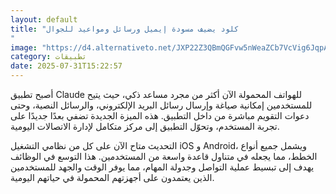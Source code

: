 ```yaml
---
layout: default
title: "كلود يضيف مسودة إيميل ورسائل ومواعيد للجوال
"
image: "https://d4.alternativeto.net/JXP22Z3QBmQGFvw5nWeaZCb7VcVig6JqpA6qw6v7Hbs/rs:fill:1520:760:0/g:ce:0:0/YWJzOi8vZGlzdC9jb250ZW50LzE3NTM5NzUzNzc1MzgucG5n.png"
category: تطبيقات
date: 2025-07-31T15:22:57
---
```


أصبح تطبيق Claude للهواتف المحمولة الآن أكثر من مجرد مساعد ذكي، حيث يتيح للمستخدمين إمكانية صياغة وإرسال رسائل البريد الإلكتروني، والرسائل النصية، وحتى دعوات التقويم مباشرة من داخل التطبيق. هذه الميزة الجديدة تضفي بعدًا جديدًا على تجربة المستخدم، وتحوّل التطبيق إلى مركز متكامل لإدارة الاتصالات اليومية.

التحديث متاح الآن على كل من نظامي التشغيل iOS و Android، ويشمل جميع أنواع الخطط، مما يجعله في متناول قاعدة واسعة من المستخدمين. هذا التوسع في الوظائف يهدف إلى تبسيط عملية التواصل وجدولة المهام، مما يوفر الوقت والجهد للمستخدمين الذين يعتمدون على أجهزتهم المحمولة في حياتهم اليومية.
